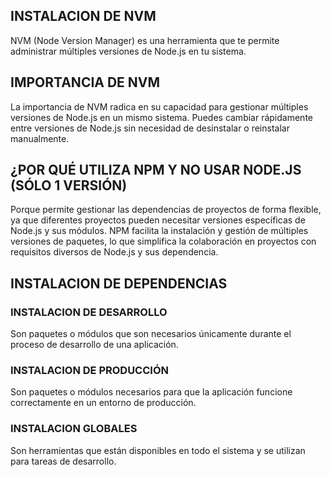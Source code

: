 
## **INSTALACION DE NVM**
NVM (Node Version Manager) es una herramienta que te permite administrar múltiples versiones de Node.js en tu sistema.

## **IMPORTANCIA DE NVM**
La importancia de NVM radica en su capacidad para gestionar múltiples versiones de Node.js en un mismo sistema. Puedes cambiar rápidamente entre versiones de Node.js sin necesidad de desinstalar o reinstalar manualmente.

## **¿POR QUÉ UTILIZA NPM Y NO USAR NODE.JS (SÓLO 1 VERSIÓN)**
Porque permite gestionar las dependencias de proyectos de forma flexible, ya que diferentes proyectos pueden necesitar versiones específicas de Node.js y sus módulos. NPM facilita la instalación y gestión de múltiples versiones de paquetes, lo que simplifica la colaboración en proyectos con requisitos diversos de Node.js y sus dependencia.

## **INSTALACION DE DEPENDENCIAS**

### **INSTALACION DE DESARROLLO**
Son paquetes o módulos que son necesarios únicamente durante el proceso de desarrollo de una aplicación.

### **INSTALACION DE PRODUCCIÓN**
Son paquetes o módulos necesarios para que la aplicación funcione correctamente en un entorno de producción.

### **INSTALACION GLOBALES**
Son herramientas que están disponibles en todo el sistema y se utilizan para tareas de desarrollo.